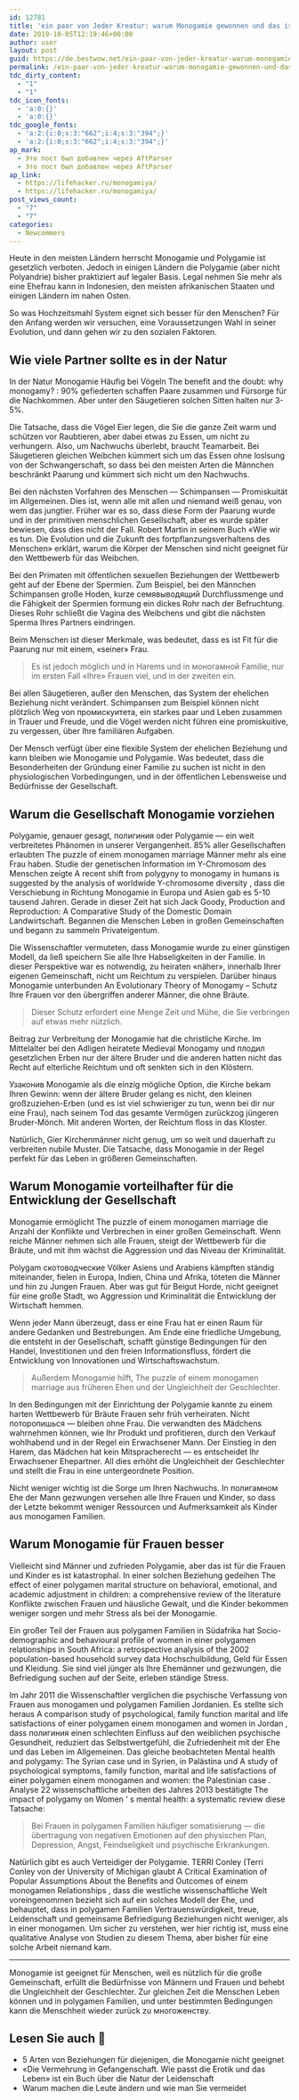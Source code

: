 ```yaml
---
id: 12781
title: 'ein paar von Jeder Kreatur: warum Monogamie gewonnen und das ist gut'
date: 2019-10-05T12:19:46+00:00
author: user
layout: post
guid: https://de.bestwow.net/ein-paar-von-jeder-kreatur-warum-monogamie-gewonnen-und-das-ist-gut/
permalink: /ein-paar-von-jeder-kreatur-warum-monogamie-gewonnen-und-das-ist-gut/
tdc_dirty_content:
  - "1"
  - "1"
tdc_icon_fonts:
  - 'a:0:{}'
  - 'a:0:{}'
tdc_google_fonts:
  - 'a:2:{i:0;s:3:"662";i:4;s:3:"394";}'
  - 'a:2:{i:0;s:3:"662";i:4;s:3:"394";}'
ap_mark:
  - Это пост был добавлен через AftParser
  - Это пост был добавлен через AftParser
ap_link:
  - https://lifehacker.ru/monogamiya/
  - https://lifehacker.ru/monogamiya/
post_views_count:
  - "7"
  - "7"
categories:
  - Newcommers
---
```

Heute in den meisten Ländern herrscht Monogamie und Polygamie ist gesetzlich verboten. Jedoch in einigen Ländern die Polygamie (aber nicht Polyandrie) bisher praktiziert auf legaler Basis. Legal nehmen Sie mehr als eine Ehefrau kann in Indonesien, den meisten afrikanischen Staaten und einigen Ländern im nahen Osten.

So was Hochzeitsmahl System eignet sich besser für den Menschen? Für den Anfang werden wir versuchen, eine Voraussetzungen Wahl in seiner Evolution, und dann gehen wir zu den sozialen Faktoren.

## Wie viele Partner sollte es in der Natur

In der Natur Monogamie Häufig bei Vögeln <span><span> The benefit and the doubt: why monogamy? </span> </span>: 90% gefiederten schaffen Paare zusammen und Fürsorge für die Nachkommen. Aber unter den Säugetieren solchen Sitten halten nur 3-5%.

Die Tatsache, dass die Vögel Eier legen, die Sie die ganze Zeit warm und schützen vor Raubtieren, aber dabei etwas zu Essen, um nicht zu verhungern. Also, um Nachwuchs überlebt, braucht Teamarbeit. Bei Säugetieren gleichen Weibchen kümmert sich um das Essen ohne loslsung von der Schwangerschaft, so dass bei den meisten Arten die Männchen beschränkt Paarung und kümmert sich nicht um den Nachwuchs.

Bei den nächsten Vorfahren des Menschen — Schimpansen — Promiskuität im Allgemeinen. Dies ist, wenn alle mit allen und niemand weiß genau, von wem das jungtier. Früher war es so, dass diese Form der Paarung wurde und in der primitiven menschlichen Gesellschaft, aber es wurde später bewiesen, dass dies nicht der Fall. Robert Martin in seinem Buch «Wie wir es tun. Die Evolution und die Zukunft des fortpflanzungsverhaltens des Menschen» erklärt, warum die Körper der Menschen sind nicht geeignet für den Wettbewerb für das Weibchen.

Bei den Primaten mit öffentlichen sexuellen Beziehungen der Wettbewerb geht auf der Ebene der Spermien. Zum Beispiel, bei den Männchen Schimpansen große Hoden, kurze семявыводящий Durchflussmenge und die Fähigkeit der Spermien formung ein dickes Rohr nach der Befruchtung. Dieses Rohr schließt die Vagina des Weibchens und gibt die nächsten Sperma Ihres Partners eindringen.

Beim Menschen ist dieser Merkmale, was bedeutet, dass es ist Fit für die Paarung nur mit einem, «seiner» Frau.

> Es ist jedoch möglich und in Harems und in моногамной Familie, nur im ersten Fall «Ihre» Frauen viel, und in der zweiten ein.

Bei allen Säugetieren, außer den Menschen, das System der ehelichen Beziehung nicht verändert. Schimpansen zum Beispiel können nicht plötzlich Weg von промискуитета, ein starkes paar und Leben zusammen in Trauer und Freude, und die Vögel werden nicht führen eine promiskuitive, zu vergessen, über Ihre familiären Aufgaben.

Der Mensch verfügt über eine flexible System der ehelichen Beziehung und kann bleiben wie Monogamie und Polygamie. Was bedeutet, dass die Besonderheiten der Gründung einer Familie zu suchen ist nicht in den physiologischen Vorbedingungen, und in der öffentlichen Lebensweise und Bedürfnisse der Gesellschaft.

## Warum die Gesellschaft Monogamie vorziehen

Polygamie, genauer gesagt, полигиния oder Polygamie — ein weit verbreitetes Phänomen in unserer Vergangenheit. 85% aller Gesellschaften erlaubten <span><span> The puzzle of einem monogamen marriage </span> </span> Männer mehr als eine Frau haben. Studie der genetischen Information im Y-Chromosom des Menschen zeigte <span><span> A recent shift from polygyny to monogamy in humans is suggested by the analysis of worldwide Y-chromosome diversity </span> </span>, dass die Verschiebung in Richtung Monogamie in Europa und Asien gab es 5-10 tausend Jahren. Gerade in dieser Zeit hat sich <span><span> Jack Goody, Production and Reproduction: A Comparative Study of the Domestic Domain </span> </span> Landwirtschaft. Begannen die Menschen Leben in großen Gemeinschaften und begann zu sammeln Privateigentum.

Die Wissenschaftler vermuteten, dass Monogamie wurde zu einer günstigen Modell, da ließ speichern Sie alle Ihre Habseligkeiten in der Familie. In dieser Perspektive war es notwendig, zu heiraten «näher», innerhalb Ihrer eigenen Gemeinschaft, nicht um Reichtum zu verspielen. Darüber hinaus Monogamie unterbunden <span><span> An Evolutionary Theory of Monogamy </span> </span> &#8211; Schutz Ihre Frauen vor den übergriffen anderer Männer, die ohne Bräute.

> Dieser Schutz erfordert eine Menge Zeit und Mühe, die Sie verbringen auf etwas mehr nützlich.

Beitrag zur Verbreitung der Monogamie hat die christliche Kirche. Im Mittelalter bei den Adligen heiratete <span><span> Medieval Monogamy </span> </span> und плодил gesetzlichen Erben nur der ältere Bruder und die anderen hatten nicht das Recht auf elterliche Reichtum und oft senkten sich in den Klöstern.

Узаконив Monogamie als die einzig mögliche Option, die Kirche bekam Ihren Gewinn: wenn der ältere Bruder gelang es nicht, den kleinen großzuziehen-Erben (und es ist viel schwieriger zu tun, wenn bei dir nur eine Frau), nach seinem Tod das gesamte Vermögen zurückzog jüngeren Bruder-Mönch. Mit anderen Worten, der Reichtum floss in das Kloster.

Natürlich, Gier Kirchenmänner nicht genug, um so weit und dauerhaft zu verbreiten nubile Muster. Die Tatsache, dass Monogamie in der Regel perfekt für das Leben in größeren Gemeinschaften.

## Warum Monogamie vorteilhafter für die Entwicklung der Gesellschaft

Monogamie ermöglicht <span><span> The puzzle of einem monogamen marriage </span> </span> die Anzahl der Konflikte und Verbrechen in einer großen Gemeinschaft. Wenn reiche Männer nehmen sich alle Frauen, steigt der Wettbewerb für die Bräute, und mit ihm wächst die Aggression und das Niveau der Kriminalität.

Polygam скотоводческие Völker Asiens und Arabiens kämpften ständig miteinander, fielen in Europa, Indien, China und Afrika, töteten die Männer und hin zu Jungen Frauen. Aber was gut für Beigut Horde, nicht geeignet für eine große Stadt, wo Aggression und Kriminalität die Entwicklung der Wirtschaft hemmen.

Wenn jeder Mann überzeugt, dass er eine Frau hat er einen Raum für andere Gedanken und Bestrebungen. Am Ende eine friedliche Umgebung, die entsteht in der Gesellschaft, schafft günstige Bedingungen für den Handel, Investitionen und den freien Informationsfluss, fördert die Entwicklung von Innovationen und Wirtschaftswachstum.

> Außerdem Monogamie hilft, <span><span> The puzzle of einem monogamen marriage </span> </span> aus früheren Ehen und der Ungleichheit der Geschlechter.

In den Bedingungen mit der Einrichtung der Polygamie kannte zu einem harten Wettbewerb für Bräute Frauen sehr früh verheiraten. Nicht поторопишься — bleiben ohne Frau. Die verwandten des Mädchens wahrnehmen können, wie Ihr Produkt und profitieren, durch den Verkauf wohlhabend und in der Regel ein Erwachsener Mann. Der Einstieg in den Harem, das Mädchen hat kein Mitspracherecht — es entscheidet Ihr Erwachsener Ehepartner. All dies erhöht die Ungleichheit der Geschlechter und stellt die Frau in eine untergeordnete Position.

Nicht weniger wichtig ist die Sorge um Ihren Nachwuchs. In полигамном Ehe der Mann gezwungen versehen alle Ihre Frauen und Kinder, so dass der Letzte bekommt weniger Ressourcen und Aufmerksamkeit als Kinder aus monogamen Familien.

## Warum Monogamie für Frauen besser

Vielleicht sind Männer und zufrieden Polygamie, aber das ist für die Frauen und Kinder es ist katastrophal. In einer solchen Beziehung gedeihen <span><span> The effect of einer polygamen marital structure on behavioral, emotional, and academic adjustment in children: a comprehensive review of the literature </span> </span> Konflikte zwischen Frauen und häusliche Gewalt, und die Kinder bekommen weniger sorgen und mehr Stress als bei der Monogamie.

Ein großer Teil der Frauen aus polygamen Familien in Südafrika hat <span><span> Socio-demographic and behavioural profile of women in einer polygamen relationships in South Africa: a retrospective analysis of the 2002 population-based household survey data </span> </span> Hochschulbildung, Geld für Essen und Kleidung. Sie sind viel jünger als Ihre Ehemänner und gezwungen, die Befriedigung suchen auf der Seite, erleben ständige Stress.

Im Jahr 2011 die Wissenschaftler verglichen die psychische Verfassung von Frauen aus monogamen und polygamen Familien Jordanien. Es stellte sich heraus <span><span> A comparison study of psychological, family function marital and life satisfactions of einer polygamen einem monogamen and women in Jordan </span> </span>, dass полигиния einen schlechten Einfluss auf den weiblichen psychische Gesundheit, reduziert das Selbstwertgefühl, die Zufriedenheit mit der Ehe und das Leben im Allgemeinen. Das gleiche beobachteten <span><span> Mental health and polygamy: The Syrian case </span> </span> und in Syrien, in Palästina und <span><span> A study of psychological symptoms, family function, marital and life satisfactions of einer polygamen einem monogamen and women: the Palestinian case </span> </span>. Analyse 22 wissenschaftliche arbeiten des Jahres 2013 bestätigte <span><span> The impact of polygamy on Women &#8216; s mental health: a systematic review </span> </span> diese Tatsache:

> Bei Frauen in polygamen Familien häufiger somatisierung — die übertragung von negativen Emotionen auf den physischen Plan, Depression, Angst, Feindseligkeit und psychische Erkrankungen.

Natürlich gibt es auch Verteidiger der Polygamie. TERRI Conley (Terri Conley von der University of Michigan glaubt <span><span> A Critical Examination of Popular Assumptions About the Benefits and Outcomes of einem monogamen Relationships </span> </span>, dass die westliche wissenschaftliche Welt voreingenommen bezieht sich auf ein solches Modell der Ehe, und behauptet, dass in polygamen Familien Vertrauenswürdigkeit, treue, Leidenschaft und gemeinsame Befriedigung Beziehungen nicht weniger, als in einer monogamen. Um sicher zu verstehen, wer hier richtig ist, muss eine qualitative Analyse von Studien zu diesem Thema, aber bisher für eine solche Arbeit niemand kam.

* * *

Monogamie ist geeignet für Menschen, weil es nützlich für die große Gemeinschaft, erfüllt die Bedürfnisse von Männern und Frauen und behebt die Ungleichheit der Geschlechter. Zur gleichen Zeit die Menschen Leben können und in polygamen Familien, und unter bestimmten Bedingungen kann die Menschheit wieder zurück zu многоженству.

<div>
  <h2 class="read-also__title">
    <span>Lesen Sie auch</span> <span>🧐 </span>
  </h2>
  
  <ul class="read-also__list">
    <li>
      5 Arten von Beziehungen für diejenigen, die Monogamie nicht geeignet
    </li>
    <li>
      «Die Vermehrung in Gefangenschaft. Wie passt die Erotik und das Leben» ist ein Buch über die Natur der Leidenschaft
    </li>
    <li>
      Warum machen die Leute ändern und wie man Sie vermeidet
    </li>
  </ul>
</div>
